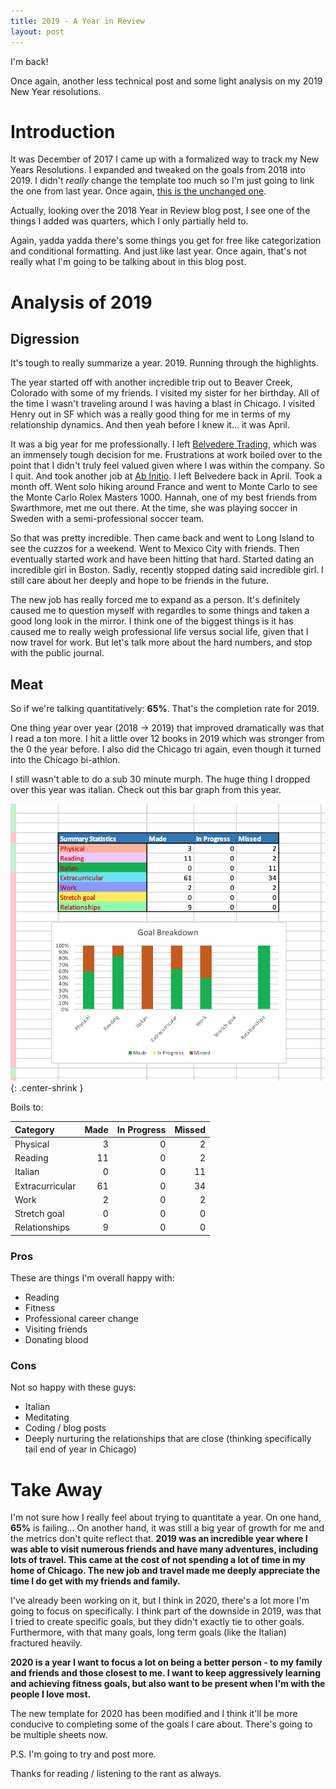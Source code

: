 ```yaml
---
title: 2019 - A Year in Review
layout: post
---
```


I'm back! 

Once again, another less technical post and some light analysis on my 2019 New Year resolutions.

Introduction
============

It was December of 2017 I came up with a formalized way to track my New Years Resolutions. I expanded and tweaked on the goals from 2018 into 2019. I didn't _really_ change the template too much so I'm just going to link the one from last year. Once again, [this is the unchanged one][template].

Actually, looking over the 2018 Year in Review blog post, I see one of the things I added was quarters, which I only partially held to.

Again, yadda yadda there's some things you get for free like categorization and conditional formatting. And just like last year. Once again, that's not really what I'm going to be talking about in this blog post.

Analysis of 2019
================

## Digression

It's tough to really summarize a year. 2019. Running through the highlights.

The year started off with another incredible trip out to Beaver Creek, Colorado with some of my friends. I visited my sister for her birthday. All of the time I wasn't traveling around I was having a blast in Chicago. I visited Henry out in SF which was a really good thing for me in terms of my relationship dynamics. And then yeah before I knew it... it was April.

It was a big year for me professionally. I left [Belvedere Trading][bt], which was an immensely tough decision for me. Frustrations at work boiled over to the point that I didn't truly feel valued given where I was within the company. So I quit. And took another job at [Ab Initio][ab]. I left Belvedere back in April. Took a month off. Went solo hiking around France and went to Monte Carlo to see the Monte Carlo Rolex Masters 1000. Hannah, one of my best friends from Swarthmore, met me out there. At the time, she was playing soccer in Sweden with a semi-professional soccer team.  

So that was pretty incredible. Then came back and went to Long Island to see the cuzzos for a weekend. Went to Mexico City with friends. Then eventually started work and have been hitting that hard. Started dating an incredible girl in Boston. Sadly, recently stopped dating said incredible girl. I still care about her deeply and hope to be friends in the future.

The new job has really forced me to expand as a person. It's definitely caused me to question myself with regardles to some things and taken a good long look in the mirror. I think one of the biggest things is it has caused me to really weigh professional life versus social life, given that I now travel for work. But let's talk more about the hard numbers, and stop with the public journal. 
## Meat

So if we're talking quantitatively: **65%**. That's the completion rate for 2019.

One thing year over year (2018 -> 2019) that improved dramatically was that I read a ton more. I hit a little over 12 books in 2019 which was stronger from the 0 the year before. I also did the Chicago tri again, even though it turned into the Chicago bi-athlon.

I still wasn't able to do a sub 30 minute murph. The huge thing I dropped over this year was italian. Check out this bar graph from this year.

![nyrez](/images/ny-resolutions-2019/summary-stats.png){: .center-shrink }

Boils to:

| Category | Made | In Progress | Missed |
| :------- | ---: | ----------: | -----: |
| Physical |    3 |   0 |   2 |
| Reading | 11 |  0 |   2 |
| Italian | 0 |   0 |   11 |
| Extracurricular | 61 |  0 |   34 |
| Work |    2 |   0 |   2 |
| Stretch goal |    0 |   0 |   0
| Relationships |   9 |   0 |   0 |

### Pros
These are things I'm overall happy with:

* Reading
* Fitness
* Professional career change
* Visiting friends
* Donating blood

### Cons
Not so happy with these guys:

* Italian
* Meditating
* Coding / blog posts
* Deeply nurturing the relationships that are close (thinking specifically tail end of year in Chicago)

Take Away
=========
I'm not sure how I really feel about trying to quantitate a year. On one hand, **65%** is failing... On another hand, it was still a big year of growth for me and the metrics don't quite reflect that. **2019 was an incredible year where I was able to visit numerous friends and have many adventures, including lots of travel. This came at the cost of not spending a lot of time in my home of Chicago. The new job and travel made me deeply appreciate the time I do get with my friends and family.**

I've already been working on it, but I think in 2020, there's a lot more I'm going to focus on specifically. I think part of the downside in 2019, was that I tried to create specific goals, but they didn't exactly tie to other goals. Furthermore, with that many goals, long term goals (like the Italian) fractured heavily.

**2020 is a year I want to focus a lot on being a better person - to my family and friends and those closest to me. I want to keep aggressively learning and achieving fitness goals, but also want to be present when I'm with the people I love most.**

The new template for 2020 has been modified and I think it'll be more conducive to completing some of the goals I care about. There's going to be multiple sheets now.

P.S. I'm going to try and post more.

Thanks for reading / listening to the rant as always.

[comment]: <> (Bibliography)
[template]: https://github.com/johnlarkin1/new-years-resolution-template
[bt]: http://www.belvederetrading.com/
[ab]: https://www.abinitio.com/en/
